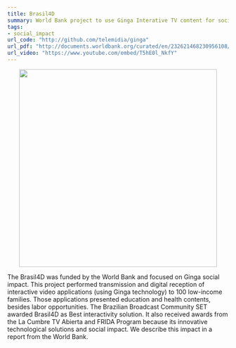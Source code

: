 ```yaml
---
title: Brasil4D
summary: World Bank project to use Ginga Interative TV content for social impact
tags:
- social_impact
url_code: "http://github.com/telemidia/ginga"
url_pdf: "http://documents.worldbank.org/curated/en/232621468230956108/pdf/809560WP0PORTU0Box0379824B00PUBLIC0.pdf"
url_video: "https://www.youtube.com/embed/T5hE0l_NkfY"
---
```


<p align="center">
    <img src="https://agenciabrasil.ebc.com.br/sites/default/files/atoms/image/ivani_e_filha_costas.marcela_boa.png" width="450"/>
</p>

The Brasil4D was funded by the World Bank and focused on Ginga social impact.
This project performed transmission and digital reception of interactive video applications (using Ginga technology) to 100 low-income families.
Those applications presented education and health contents, besides labor opportunities.
The Brazilian Broadcast Community SET awarded Brasil4D as Best interactivity solution.
It also received awards from the La Cumbre TV Abierta and FRIDA Program because its innovative technological solutions and social impact.
We describe this impact in a report from the World Bank.
